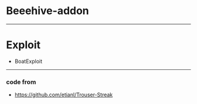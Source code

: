 # Beeehive-addon
----------------
# Exploit
- BoatExploit
 
----------------
### code from
- https://github.com/etianl/Trouser-Streak

